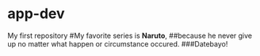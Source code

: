 # app-dev
My first repository
#My favorite series is **Naruto**,
##because he never give up no matter what happen or circumstance occured. 
###Datebayo!

